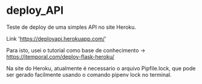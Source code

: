 # deploy_API

Teste de deploy de uma simples API no site Heroku.

Link 'https://deployapi.herokuapp.com/'

Para isto, usei o tutorial como base de conhecimento -> https://jtemporal.com/deploy-flask-heroku/

Na site do Heroku, atualmente é necessario o arquivo Pipfile.lock, que pode ser gerado facilmente usando o comando pipenv lock no terminal. 

